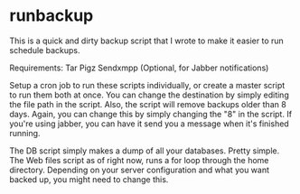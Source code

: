 # runbackup

This is a quick and dirty backup script that I wrote to make it easier to run schedule backups. 


Requirements:
Tar
Pigz
Sendxmpp (Optional, for Jabber notifications)


Setup a cron job to run these scripts individually, or create a master script to run them both at once. You can change the destination by simply editing the file path in the script. Also, the script will remove backups older than 8 days. Again, you can change this by simply changing the "8" in the script. If you're using jabber, you can have it send you a message when it's finished running. 

The DB script simply makes a dump of all your databases. Pretty simple. The Web files script as of right now, runs a for loop through the home directory. Depending on your server configuration and what you want backed up, you might need to change this. 
